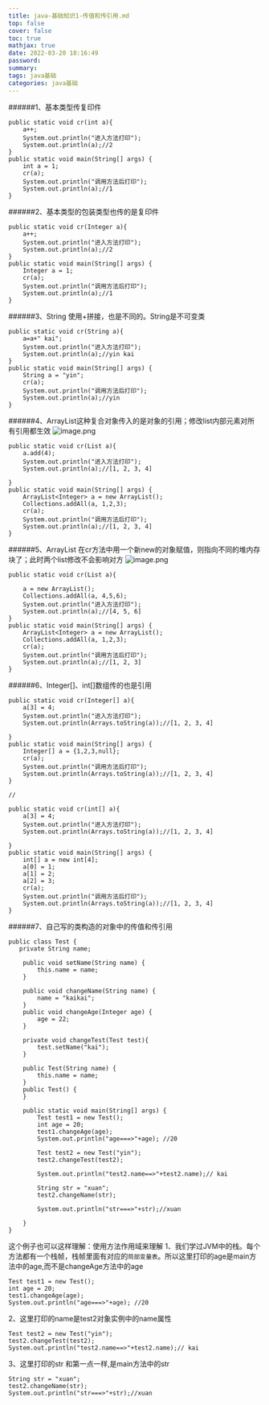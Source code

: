 ```yaml
---
title: java-基础知识1-传值和传引用.md
top: false
cover: false
toc: true
mathjax: true
date: 2022-03-20 18:16:49
password:
summary:
tags: java基础
categories: java基础
---
```


######1、基本类型传复印件
~~~
public static void cr(int a){
    a++;
    System.out.println("进入方法打印");
    System.out.println(a);//2
}
public static void main(String[] args) {
    int a = 1;
    cr(a);
    System.out.println("调用方法后打印");
    System.out.println(a);//1
}
~~~
######2、基本类型的包装类型也传的是复印件
~~~
public static void cr(Integer a){
    a++;
    System.out.println("进入方法打印");
    System.out.println(a);//2
}
public static void main(String[] args) {
    Integer a = 1;
    cr(a);
    System.out.println("调用方法后打印");
    System.out.println(a);//1
}
~~~

######3、String 使用+拼接，也是不同的。String是不可变类
~~~
public static void cr(String a){
    a=a+" kai";
    System.out.println("进入方法打印");
    System.out.println(a);//yin kai
}
public static void main(String[] args) {
    String a = "yin";
    cr(a);
    System.out.println("调用方法后打印");
    System.out.println(a);//yin
}
~~~

######4、ArrayList这种复合对象传入的是对象的引用；修改list内部元素对所有引用都生效
![image.png](https://upload-images.jianshu.io/upload_images/13965490-2fb39d3f3630e3f4.png?imageMogr2/auto-orient/strip%7CimageView2/2/w/1240)

~~~
public static void cr(List a){
    a.add(4);
    System.out.println("进入方法打印");
    System.out.println(a);//[1, 2, 3, 4]

}
public static void main(String[] args) {
    ArrayList<Integer> a = new ArrayList();
    Collections.addAll(a, 1,2,3);
    cr(a);
    System.out.println("调用方法后打印");
    System.out.println(a);//[1, 2, 3, 4]
}
~~~

######5、ArrayList 在cr方法中用一个新new的对象赋值，则指向不同的堆内存块了；此时两个list修改不会影响对方
![image.png](https://upload-images.jianshu.io/upload_images/13965490-33f9138e35605045.png?imageMogr2/auto-orient/strip%7CimageView2/2/w/1240)

~~~
public static void cr(List a){

    a = new ArrayList();
    Collections.addAll(a, 4,5,6);
    System.out.println("进入方法打印");
    System.out.println(a);//[4, 5, 6]
}
public static void main(String[] args) {
    ArrayList<Integer> a = new ArrayList();
    Collections.addAll(a, 1,2,3);
    cr(a);
    System.out.println("调用方法后打印");
    System.out.println(a);//[1, 2, 3]
}
~~~

######6、Integer[]、int[]数组传的也是引用
~~~
public static void cr(Integer[] a){
    a[3] = 4;
    System.out.println("进入方法打印");
    System.out.println(Arrays.toString(a));//[1, 2, 3, 4]

}
public static void main(String[] args) {
    Integer[] a = {1,2,3,null};
    cr(a);
    System.out.println("调用方法后打印");
    System.out.println(Arrays.toString(a));//[1, 2, 3, 4]
}

//

public static void cr(int[] a){
    a[3] = 4;
    System.out.println("进入方法打印");
    System.out.println(Arrays.toString(a));//[1, 2, 3, 4]

}
public static void main(String[] args) {
    int[] a = new int[4];
    a[0] = 1;
    a[1] = 2;
    a[2] = 3;
    cr(a);
    System.out.println("调用方法后打印");
    System.out.println(Arrays.toString(a));//[1, 2, 3, 4]
}
~~~

######7、自己写的类构造的对象中的传值和传引用
~~~
public class Test {
   private String name;

    public void setName(String name) {
        this.name = name;
    }

    public void changeName(String name) {
        name = "kaikai";
    }
    public void changeAge(Integer age) {
        age = 22;
    }

    private void changeTest(Test test){
        test.setName("kai");
    }

    public Test(String name) {
        this.name = name;
    }
    public Test() {
    }

    public static void main(String[] args) {
        Test test1 = new Test();
        int age = 20;
        test1.changeAge(age);
        System.out.println("age===>"+age); //20

        Test test2 = new Test("yin");
        test2.changeTest(test2);

        System.out.println("test2.name==>"+test2.name);// kai

        String str = "xuan";
        test2.changeName(str);

        System.out.println("str===>"+str);//xuan

    }
}
~~~

这个例子也可以这样理解：使用方法作用域来理解
1、我们学过JVM中的栈。每个方法都有一个栈帧，栈帧里面有对应的`局部变量表`。所以这里打印的age是main方法中的age,而不是changeAge方法中的age
~~~
Test test1 = new Test();
int age = 20;
test1.changeAge(age);
System.out.println("age===>"+age); //20
~~~

2、这里打印的name是test2对象实例中的name属性
~~~
Test test2 = new Test("yin");
test2.changeTest(test2);
System.out.println("test2.name==>"+test2.name);// kai
~~~

3、这里打印的str 和第一点一样,是main方法中的str 
~~~
String str = "xuan";
test2.changeName(str);
System.out.println("str===>"+str);//xuan
~~~
